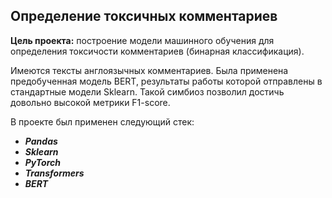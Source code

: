 ## Определение токсичных комментариев
**Цель проекта:** построение модели машинного обучения для определения токсичости комментариев (бинарная классификация).

Имеются тексты англоязычных комментариев. Была применена предобученная модель BERT, результаты работы которой отправлены в стандартные модели Sklearn. Такой симбиоз позволил достичь довольно высокой метрики F1-score.

В проекте был применен следующий стек:

- ***Pandas***
- ***Sklearn***
- ***PyTorch***
- ***Transformers***
- ***BERT***
